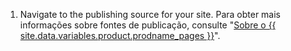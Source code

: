 1. Navigate to the publishing source for your site. Para obter mais informações sobre fontes de publicação, consulte "[Sobre o {{ site.data.variables.product.prodname_pages }}](/articles/about-github-pages#publishing-sources-for-github-pages-sites)".
